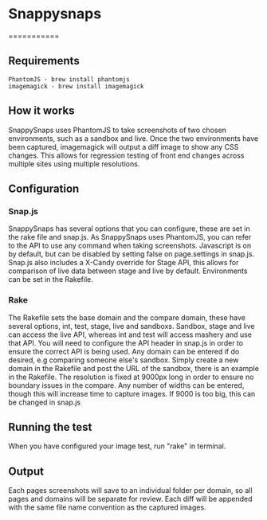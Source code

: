 # Snappysnaps
===========

## Requirements
<pre><code>PhantomJS - brew install phantomjs
imagemagick - brew install imagemagick
</pre></code>
## How it works
SnappySnaps uses PhantomJS to take screenshots of two chosen environments, such as a sandbox and live.  Once the two environments have been captured, imagemagick will output a diff image to show any CSS changes.  This allows for regression testing of front end changes across multiple sites using multiple resolutions.  

## Configuration

### Snap.js
SnappySnaps has several options that you can configure, these are set in the rake file and snap.js.  As SnappySnaps uses PhantomJS, you can refer to the API to use any command when taking screenshots.  Javascript is on by default, but can be disabled by setting false on page.settings in snap.js.  Snap.js also includes a X-Candy override for Stage API, this allows for comparison of live data between stage and live by default.  Environments can be set in the Rakefile.
### Rake
The Rakefile sets the base domain and the compare domain, these have several options, int, test, stage, live and sandboxs.  Sandbox, stage and live can access the live API, whereas int and test will access mashery and use that API.  You will need to configure the API header in snap.js in order to ensure the correct API is being used.  Any domain can be entered if do desired, e.g comparing someone else's sandbox.  Simply create a new domain in the Rakefile and post the URL of the sandbox, there is an example in the Rakefile.
The resolution is fixed at 9000px long in order to ensure no boundary issues in the compare.  Any number of widths can be entered, though this will increase time to capture images.  If 9000 is too big, this can be changed in snap.js


## Running the test
When you have configured your image test, run "rake" in terminal.

## Output
Each pages screenshots will save to an individual folder per domain, so all pages and domains will be separate for review.  Each diff will be appended with the same file name convention as the captured images.  
